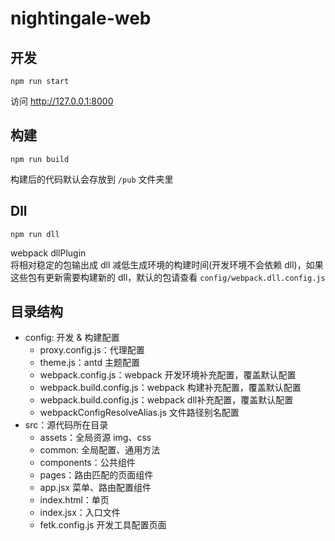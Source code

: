 # nightingale-web

## 开发

```shell
npm run start
```

访问 http://127.0.0.1:8000

## 构建

```shell
npm run build
```

构建后的代码默认会存放到 `/pub` 文件夹里

## Dll

```shell
npm run dll
```
webpack dllPlugin  
将相对稳定的包输出成 dll 减低生成环境的构建时间(开发环境不会依赖 dll)，如果这些包有更新需要构建新的 dll，默认的包请查看 `config/webpack.dll.config.js`

## 目录结构

- config: 开发 & 构建配置
  - proxy.config.js：代理配置
  - theme.js：antd 主题配置
  - webpack.config.js：webpack 开发环境补充配置，覆盖默认配置
  - webpack.build.config.js：webpack 构建补充配置，覆盖默认配置
  - webpack.build.config.js：webpack dll补充配置，覆盖默认配置
  - webpackConfigResolveAlias.js 文件路径别名配置
- src：源代码所在目录
  - assets：全局资源 img、css
  - common: 全局配置、通用方法
  - components：公共组件
  - pages：路由匹配的页面组件
  - app.jsx 菜单、路由配置组件
  - index.html：单页
  - index.jsx：入口文件
  - fetk.config.js 开发工具配置页面

